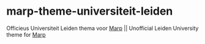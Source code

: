 # marp-theme-universiteit-leiden
Officieus Universiteit Leiden thema voor [Marp](https://github.com/marp-team/marp) || Unofficial Leiden University theme for [Marp](https://github.com/marp-team/marp)
